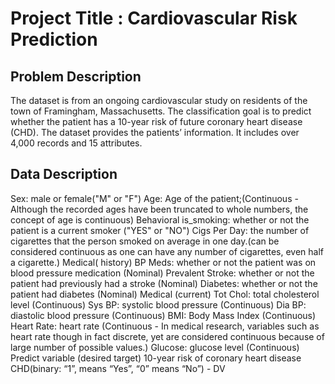 # Project Title : Cardiovascular Risk Prediction
## Problem Description
The dataset is from an ongoing cardiovascular study on residents of the town of Framingham, Massachusetts. The classification goal is to predict whether the patient has a 10-year risk of future coronary heart disease (CHD). The dataset provides the patients’ information. It includes over 4,000 records and 15 attributes.

## Data Description

Sex: male or female("M" or "F")
Age: Age of the patient;(Continuous - Although the recorded ages have been truncated to whole numbers, the concept of age is continuous) Behavioral
is_smoking: whether or not the patient is a current smoker ("YES" or "NO")
Cigs Per Day: the number of cigarettes that the person smoked on average in one day.(can be considered continuous as one can have any number of cigarettes, even half a cigarette.) Medical( history)
BP Meds: whether or not the patient was on blood pressure medication (Nominal)
Prevalent Stroke: whether or not the patient had previously had a stroke (Nominal)
Diabetes: whether or not the patient had diabetes (Nominal) Medical (current)
Tot Chol: total cholesterol level (Continuous)
Sys BP: systolic blood pressure (Continuous)
Dia BP: diastolic blood pressure (Continuous)
BMI: Body Mass Index (Continuous)
Heart Rate: heart rate (Continuous - In medical research, variables such as heart rate though in fact discrete, yet are considered continuous because of large number of possible values.)
Glucose: glucose level (Continuous) Predict variable (desired target)
10-year risk of coronary heart disease CHD(binary: “1”, means “Yes”, “0” means “No”) - DV
